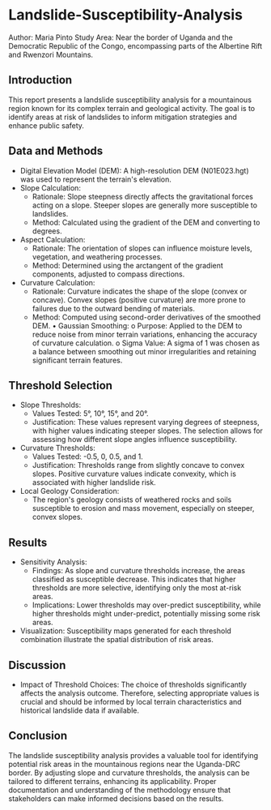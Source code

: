# Landslide-Susceptibility-Analysis

Author: Maria Pinto
Study Area: Near the border of Uganda and the Democratic Republic of the Congo, encompassing parts of the Albertine Rift and Rwenzori Mountains.
 
## Introduction
This report presents a landslide susceptibility analysis for a mountainous region known for its complex terrain and geological activity. The goal is to identify areas at risk of landslides to inform mitigation strategies and enhance public safety.

## Data and Methods

* Digital Elevation Model (DEM): A high-resolution DEM (N01E023.hgt) was used to represent the terrain's elevation.
* Slope Calculation:
  	* Rationale: Slope steepness directly affects the gravitational forces acting on a slope. Steeper slopes are generally more susceptible to landslides.
   * Method: Calculated using the gradient of the DEM and converting to degrees.
*	Aspect Calculation:
 	* Rationale: The orientation of slopes can influence moisture levels, vegetation, and weathering processes.
 	* Method: Determined using the arctangent of the gradient components, adjusted to compass directions.
* Curvature Calculation:
  * Rationale: Curvature indicates the shape of the slope (convex or concave). Convex slopes (positive curvature) are more prone to failures due to the outward bending of materials.
  * Method: Computed using second-order derivatives of the smoothed DEM.
•	Gaussian Smoothing:
o	Purpose: Applied to the DEM to reduce noise from minor terrain variations, enhancing the accuracy of curvature calculation.
o	Sigma Value: A sigma of 1 was chosen as a balance between smoothing out minor irregularities and retaining significant terrain features.

## Threshold Selection

* Slope Thresholds:
   * Values Tested: 5°, 10°, 15°, and 20°.
   * Justification: These values represent varying degrees of steepness, with higher values indicating steeper slopes. The selection allows for assessing how different slope angles influence susceptibility.
*	Curvature Thresholds:
    * Values Tested: -0.5, 0, 0.5, and 1.
    * Justification: Thresholds range from slightly concave to convex slopes. Positive curvature values indicate convexity, which is associated with higher landslide risk.
* Local Geology Consideration:
   * The region's geology consists of weathered rocks and soils susceptible to erosion and mass movement, especially on steeper, convex slopes.

## Results
*	Sensitivity Analysis:
    * Findings: As slope and curvature thresholds increase, the areas classified as susceptible decrease. This indicates that higher thresholds are more selective, identifying only the most at-risk areas.
    * Implications: Lower thresholds may over-predict susceptibility, while higher thresholds might under-predict, potentially missing some risk areas.
*	Visualization:
 Susceptibility maps generated for each threshold combination illustrate the spatial distribution of risk areas.

## Discussion
* Impact of Threshold Choices:
 The choice of thresholds significantly affects the analysis outcome. Therefore, selecting appropriate values is crucial and should be informed by local terrain characteristics and historical landslide data if available.

## Conclusion
The landslide susceptibility analysis provides a valuable tool for identifying potential risk areas in the mountainous regions near the Uganda-DRC border. By adjusting slope and curvature thresholds, the analysis can be tailored to different terrains, enhancing its applicability. Proper documentation and understanding of the methodology ensure that stakeholders can make informed decisions based on the results.
 


